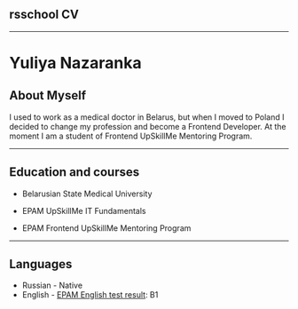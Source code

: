 ## rsschool CV

---

# Yuliya Nazaranka

## About Myself

I used to work as a medical doctor in Belarus, but when I moved to Poland I decided to change my profession and become a Frontend Developer. At the moment I am a student of Frontend UpSkillMe Mentoring Program.

---

## Education and courses

- Belarusian State Medical University

- EPAM UpSkillMe IT Fundamentals

- EPAM Frontend UpSkillMe Mentoring Program

---

## Languages

- Russian - Native
- English - [EPAM English test result](https://examinator.epam.com/Main/PersonalAssignments): B1
